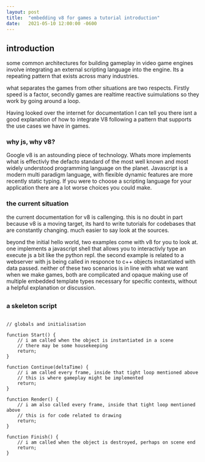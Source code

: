 ```yaml
---
layout: post
title:  "embedding v8 for games a tutorial introduction"
date:   2021-05-10 12:00:00 -0600
---
```



## introduction

some common architectures for building gameplay in video game engines involve integrating an external scripting language into the engine. Its a repeating pattern that exists across many industries. 

what separates the games from other situations are two respects. Firstly speed is a factor, secondly games are realtime reactive suimulations so they work by going around a loop.

Having looked over the internet for documentation I can tell you there isnt a good explanation of how to integrate V8 following a pattern that supports the use cases we have in games.


### why js, why v8?

Google v8 is an astounding piece of technology. Whats more implements what is effectivly the defacto standard of the most well known and most widely understood programming language on the planet.  Javascript is a modern multi paradigm language, with flexible dynamic features are more recently static typing. If you were to choose a scripting language for your application there are a lot worse choices you could make.


### the current situation

the current documentation for v8 is callenging. this is no doubt in part because v8 is a moving target, its hard to write tutorials for codebases that are constantly changing. much easier to say look at the sources.

beyond the initial hello world, two examples come with v8 for you to look at. one implements a javascript shell that allows you to interactivly type an execute js a bit like the python repl. the second example is related to a webserver with js being called in responce to c++ objects instantiated with data passed. neither of these two scenarios is in line with what we want when we make games, both are complicated and opaque making use of multiple embedded template types necessary for specific contexts, without a helpful explanation or discussion.


##


### a skeleton script

~~~

// globals and initialisation

function Start() {
    // i am called when the object is instantiated in a scene
    // there may be some housekeeping 
    return;
}

function Continue(deltaTime) {
    // i am called every frame, inside that tight loop mentioned above
    // this is where gameplay might be implemented
    return;
}

function Render() {
    // i am also called every frame, inside that tight loop mentioned above
    // this is for code related to drawing
    return;
}

function Finish() {
    // i am called when the object is destroyed, perhaps on scene end
    return;
}

~~~



